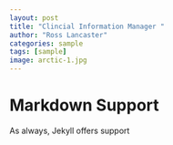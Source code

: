 ```yaml
---
layout: post
title: "Clincial Information Manager "
author: "Ross Lancaster"
categories: sample
tags: [sample]
image: arctic-1.jpg
---
```


# Markdown Support

As always, Jekyll offers support
